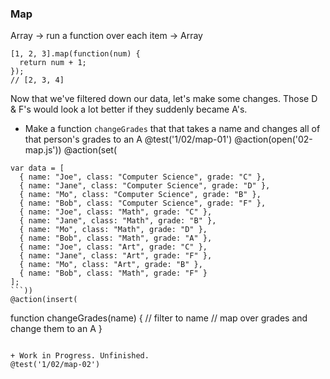 ### Map
Array -> run a function over each item -> Array

```
[1, 2, 3].map(function(num) {
  return num + 1;
});
// [2, 3, 4]
```

Now that we've filtered down our data, let's make some changes. Those D & F's would look a lot better if they suddenly became A's.

+ Make a function `changeGrades` that that takes a name and changes all of that person's grades to an A
@test('1/02/map-01')
@action(open('02-map.js'))
@action(set(
```
var data = [
  { name: "Joe", class: "Computer Science", grade: "C" },
  { name: "Jane", class: "Computer Science", grade: "D" },
  { name: "Mo", class: "Computer Science", grade: "B" },
  { name: "Bob", class: "Computer Science", grade: "F" },
  { name: "Joe", class: "Math", grade: "C" },
  { name: "Jane", class: "Math", grade: "B" },
  { name: "Mo", class: "Math", grade: "D" },
  { name: "Bob", class: "Math", grade: "A" },
  { name: "Joe", class: "Art", grade: "C" },
  { name: "Jane", class: "Art", grade: "F" },
  { name: "Mo", class: "Art", grade: "B" },
  { name: "Bob", class: "Math", grade: "F" }
];
```))
@action(insert(
```
function changeGrades(name) {
    // filter to name
    // map over grades and change them to an A
}

```))

+ Work in Progress. Unfinished.
@test('1/02/map-02')
